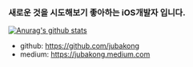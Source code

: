 ### 새로운 것을 시도해보기 좋아하는 iOS개발자 입니다.

[![Anurag's github stats](https://github-readme-stats.vercel.app/api?username=jubakong&show_icons=true&theme=tokyonight)](https://github.com/anuraghazra/github-readme-stats)
- github: https://github.com/jubakong
- medium: https://jubakong.medium.com
